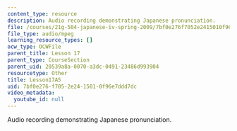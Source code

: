 ```yaml
---
content_type: resource
description: Audio recording demonstrating Japanese pronunciation.
file: /courses/21g-504-japanese-iv-spring-2009/7bf0e276f7052e2415010f96e7ddd7dc_Lesson17A5.mp3
file_type: audio/mpeg
learning_resource_types: []
ocw_type: OCWFile
parent_title: Lesson 17
parent_type: CourseSection
parent_uid: 20539a8a-0070-a3dc-0491-23486d993904
resourcetype: Other
title: Lesson17A5
uid: 7bf0e276-f705-2e24-1501-0f96e7ddd7dc
video_metadata:
  youtube_id: null
---
```

Audio recording demonstrating Japanese pronunciation.
